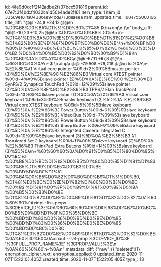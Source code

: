 id: 48e9d0dc1f2f42adbe2fa37bcd591816
parent_id: 67e7c3f4bdcf4032ba1d50b4ade2f161
item_type: 1
item_id: 33589e181fa04386ae94cd9713deaeea
item_updated_time: 1604756000196
title_diff: "@@ -24,9 +24,12 @@\n %D0%B8%D0%BA%D1%81%D0%B0%D1%85 (X\n+org\n )\n"
body_diff: "@@ -10,23 +10,25 @@\n %D0%BD%D0%B8%D0%B5 \n-%D1%81%D0%BA%D0%BE%D1%80%D0%BE%D1%81%D1%82%D0%B8 %D1%82%D0%BE%D1%87%D0%BF%D0%B0%D0%B4\n+%D0%BF%D0%B0%D1%80%D0%B0%D0%BC%D0%B5%D1%82%D1%80%D0%BE%D0%B2 %D0%B4%D0%B5%D0%B2%D0%B0%D0%B9%D1%81\n %D0%B0%0A%D0%A1%D0%BC\n@@ -67,11 +67,8 @@\n %60%60%60%0A\n- $ \n xinp\n@@ -79,968 +79,218 @@\n ist%0A\n-%E2%8E%A1 Virtual core pointer                    %09id=2%09%5Bmaster pointer  (3)%5D%0A%E2%8E%9C   %E2%86%B3 Virtual core XTEST pointer              %09id=4%09%5Bslave  pointer  (2)%5D%0A%E2%8E%9C   %E2%86%B3 SynPS/2 Synaptics TouchPad              %09id=12%09%5Bslave  pointer  (2)%5D%0A%E2%8E%9C   %E2%86%B3 TPPS/2 Elan TrackPoint                  %09id=13%09%5Bslave  pointer  (2)%5D%0A%E2%8E%A3 Virtual core keyboard                   %09id=3%09%5Bmaster keyboard (2)%5D%0A    %E2%86%B3 Virtual core XTEST keyboard             %09id=5%09%5Bslave  keyboard (3)%5D%0A    %E2%86%B3 Power Button                            %09id=6%09%5Bslave  keyboard (3)%5D%0A    %E2%86%B3 Video Bus                               %09id=7%09%5Bslave  keyboard (3)%5D%0A    %E2%86%B3 Power Button                            %09id=8%09%5Bslave  keyboard (3)%5D%0A    %E2%86%B3 Sleep Button                            %09id=9%09%5Bslave  keyboard (3)%5D%0A    %E2%86%B3 Integrated Camera: Integrated C         %09id=10%09%5Bslave  keyboard (3)%5D%0A    %E2%86%B3 AT Translated Set 2 keyboard            %09id=11%09%5Bslave  keyboard (3)%5D%0A    %E2%86%B3 ThinkPad Extra Buttons                  %09id=14%09%5Bslave  keyboard (3)%5D%0A\n+%60%60%60%0A%D0%91%D0%B5%D1%80%D0%B5%D0%BC id %D0%B8%D0%BD%D1%82%D0%B5%D1%80%D0%B5%D1%81%D1%83%D0%B5%D1%89%D0%B5%D0%B3%D0%BE %D0%BD%D0%B0%D1%81 %D0%B4%D0%B5%D0%B2%D0%B0%D0%B9%D1%81%D0%B0, %D1%81%D0%BC%D0%BE%D1%82%D1%80%D0%B8%D0%BC %D0%B2 %D1%81%D0%BF%D0%B8%D1%81%D0%BE%D0%BA %D0%B5%D0%B3%D0%BE %D1%81%D0%B2%D0%BE%D0%B9%D1%81%D1%82%D0%B2:%0A%60%60%60%0Axinput list-props %3CDEVICE_ID%3E%0A%60%60%60%0A%D0%98%D0%B7%D0%BC%D0%B5%D0%BD%D1%8F%D0%B5%D0%BC %D0%BD%D1%83%D0%B6%D0%BD%D0%BE%D0%B5 %D0%BD%D1%83%D0%B6%D0%BD%D0%BE%D0%B5 %D0%BD%D0%B0%D0%BC %D1%81%D0%B2%D0%BE%D0%B9%D1%81%D1%82%D0%B2%D0%BE:%0A%60%60%60%0Axinput --set-prop %3CDEVICE_ID%3E '%3CFULL_PROP_NAME%3E' %3CPROP_VALUE%3E\n %0A%60%60%60\n-%0A\n"
metadata_diff: {"new":{},"deleted":[]}
encryption_cipher_text: 
encryption_applied: 0
updated_time: 2020-11-07T15:22:05.405Z
created_time: 2020-11-07T15:22:05.405Z
type_: 13